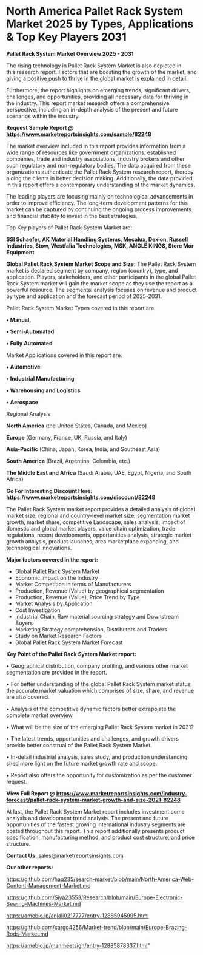# North America Pallet Rack System Market 2025 by Types, Applications & Top Key Players 2031

<Strong> Pallet Rack System Market Overview 2025 - 2031</strong>

The rising technology in Pallet Rack System Market is also depicted in this research report. Factors that are boosting the growth of the market, and giving a positive push to thrive in the global market is explained in detail.

Furthermore, the report highlights on emerging trends, significant drivers, challenges, and opportunities, providing all necessary data for thriving in the industry. This report market research offers a comprehensive perspective, including an in-depth analysis of the present and future scenarios within the industry.

<strong>Request Sample Report @ <a href=https://www.marketreportsinsights.com/sample/82248>https://www.marketreportsinsights.com/sample/82248</a></strong>

The market overview included in this report provides information from a wide range of resources like government organizations, established companies, trade and industry associations, industry brokers and other such regulatory and non-regulatory bodies. The data acquired from these organizations authenticate the Pallet Rack System research report, thereby aiding the clients in better decision making. Additionally, the data provided in this report offers a contemporary understanding of the market dynamics.

The leading players are focusing mainly on technological advancements in order to improve efficiency. The long-term development patterns for this market can be captured by continuing the ongoing process improvements and financial stability to invest in the best strategies.

Top Key players of Pallet Rack System Market are:

<strong>SSI Schaefer, AK Material Handling Systems, Mecalux, Dexion, Russell Industries, Stow, Westfalia Technologies, MSK, ANGLE KINGS, Store Mor Equipment</strong>

<strong><b>Global Pallet Rack System Market Scope and Size:</b></strong>
The Pallet Rack System market is declared segment by company, region (country), type, and application. Players, stakeholders, and other participants in the global Pallet Rack System market will gain the market scope as they use the report as a powerful resource. The segmental analysis focuses on revenue and product by type and application and the forecast period of 2025-2031.

Pallet Rack System Market Types covered in this report are:

<strong>• Manual,

• Semi-Automated

• Fully Automated</strong>

Market Applications covered in this report are:

<strong>• Automotive

• Industrial Manufacturing

• Warehousing and Logistics

• Aerospace</strong> 

Regional Analysis

<strong>North America</strong> (the United States, Canada, and Mexico)

<strong>Europe</strong> (Germany, France, UK, Russia, and Italy)

<strong>Asia-Pacific</strong> (China, Japan, Korea, India, and Southeast Asia)

<strong>South America</strong> (Brazil, Argentina, Colombia, etc.)

<strong>The Middle East and Africa</strong> (Saudi Arabia, UAE, Egypt, Nigeria, and South Africa)

<strong>Go For Interesting Discount Here: <a href=https://www.marketreportsinsights.com/discount/82248>https://www.marketreportsinsights.com/discount/82248</a></strong>

The Pallet Rack System market report provides a detailed analysis of global market size, regional and country-level market size, segmentation market growth, market share, competitive Landscape, sales analysis, impact of domestic and global market players, value chain optimization, trade regulations, recent developments, opportunities analysis, strategic market growth analysis, product launches, area marketplace expanding, and technological innovations.

<strong><b>Major factors covered in the report:</b></strong>
<ul>
  <li>Global Pallet Rack System Market </li>
  <li>Economic Impact on the Industry</li>
  <li>Market Competition in terms of Manufacturers</li>
  <li>Production, Revenue (Value) by geographical segmentation</li>
  <li>Production, Revenue (Value), Price Trend by Type</li>
  <li>Market Analysis by Application</li>
  <li>Cost Investigation</li>
  <li>Industrial Chain, Raw material sourcing strategy and Downstream Buyers</li>
  <li>Marketing Strategy comprehension, Distributors and Traders</li>
  <li>Study on Market Research Factors</li>
  <li>Global Pallet Rack System Market Forecast</li>
</ul>

<strong><b>Key Point of the Pallet Rack System Market report:</b></strong>

• Geographical distribution, company profiling, and various other market segmentation are provided in the report.

• For better understanding of the global Pallet Rack System market status, the accurate market valuation which comprises of size, share, and revenue are also covered.

• Analysis of the competitive dynamic factors better extrapolate the complete market overview

• What will be the size of the emerging Pallet Rack System market in 2031?

• The latest trends, opportunities and challenges, and growth drivers provide better construal of the Pallet Rack System Market.

• In-detail industrial analysis, sales study, and production understanding shed more light on the future market growth rate and scope.

• Report also offers the opportunity for customization as per the customer request.

<strong><b>View Full Report @ <a href=https://www.marketreportsinsights.com/industry-forecast/pallet-rack-system-market-growth-and-size-2021-82248>https://www.marketreportsinsights.com/industry-forecast/pallet-rack-system-market-growth-and-size-2021-82248</a></b></strong>


At last, the Pallet Rack System Market report includes investment come analysis and development trend analysis. The present and future opportunities of the fastest growing international industry segments are coated throughout this report. This report additionally presents product specification, manufacturing method, and product cost structure, and price structure.

<strong>Contact Us:</strong>
sales@marketreportsinsights.com

<strong>Our other reports:</strong>

<a href=https://github.com/haq235/search-market/blob/main/North-America-Web-Content-Management-Market.md>https://github.com/haq235/search-market/blob/main/North-America-Web-Content-Management-Market.md</a>

<a href=https://github.com/Siya23553/Research/blob/main/Europe-Electronic-Sewing-Machines-Market.md>https://github.com/Siya23553/Research/blob/main/Europe-Electronic-Sewing-Machines-Market.md</a>

<a href=https://ameblo.jp/anjali0217777/entry-12885945995.html>https://ameblo.jp/anjali0217777/entry-12885945995.html</a>

<a href=https://github.com/cargo4256/Market-trend/blob/main/Europe-Brazing-Rods-Market.md>https://github.com/cargo4256/Market-trend/blob/main/Europe-Brazing-Rods-Market.md</a>

<a href=https://ameblo.jp/manmeetsigh/entry-12885878337.html>https://ameblo.jp/manmeetsigh/entry-12885878337.html</a>"
